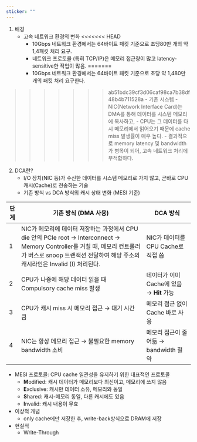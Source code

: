 ```yaml
---
sticker: ""
---
```

1. 배경
    - 고속 네트워크 환경의 변화
<<<<<<< HEAD
        - 10Gbps 네트워크 환경에서는 64바이트 패킷 기준으로 초당80만 개의  약 1,4패킷 처리 요구.
        - 네트워크 프로토콜 (특히 TCP/IP)은 메모리 접근량이 많고 latency-sensitive한 작업이 많음.
=======
        - 10Gbps 네트워크 환경에서는 64바이트 패킷 기준으로 초당 약 1,480만 개의 패킷 처리 요구한다.
>>>>>>> ab51bdc39cf3d06caf98ca7b38df48b4b711528a
    - 기존 시스템
        - NIC(Network Interface Card)는 DMA를 통해 데이터를 시스템 메모리에 복사하고,
        - CPU는 그 데이터를 다시 메모리에서 읽어오기 때문에 cache miss 발생률이 매우 높다.
        - 결과적으로 memory latency 및 bandwidth가 병목이 되어, 고속 네트워크 처리에 부적합하다.
2. DCA란?
    - I/O 장치(NIC 등)가 수신한 데이터를 시스템 메모리로 가지 않고, 곧바로 CPU 캐시(Cache)로 전송하는 기술
    - 기존 방식 vs DCA 방식의 캐시 상태 변화 (MESI 기준)

| 단계  | 기존 방식 (DMA 사용)                                                                                                                                      | DCA 방식                         |
| --- | --------------------------------------------------------------------------------------------------------------------------------------------------- | ------------------------------ |
| 1   | NIC가 메모리에 데이터 저장하는 과정에서 CPU die 안의 PCIe root → Interconnect → Memory Controller를 거칠 때, 메모리 컨트롤러가 버스로 snoop 트랜잭션 전달하여 해당 주소의 캐시라인은 Invalid (I) 처리된다. | NIC가 데이터를 CPU Cache로 직접 씀      |
| 2   | CPU가 나중에 해당 데이터 읽을 때 Compulsory cache miss 발생                                                                                                       | 데이터가 이미 Cache에 있음 → **Hit** 가능 |
| 3   | CPU가 캐시 miss 시 메모리 접근 → 대기 시간 큼                                                                                                                     | 메모리 접근 없이 Cache 바로 사용          |
| 4   | NIC는 항상 메모리 접근 → 불필요한 memory bandwidth 소비                                                                                                           | 메모리 접근이 줄어듦 → bandwidth 절약     |
- MESI 프로토콜: CPU cache 일관성을 유지하기 위한 대표적인 프로토콜
    - **M**odified: 캐시 데이터가 메모리보다 최신이고, 메모리에 쓰지 않음
    - **E**xclusive: 캐시만 데이터 소유, 메모리와 동일
    - **S**hared: 캐시-메모리 동일, 다른 캐시에도 있음
    - **I**nvalid: 캐시 내용이 무효
- 이상적 개념
    - only cache에만 저장한 후, write-back방식으로 DRAM에 저장
- 현실적
    - Write-Through